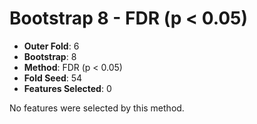 # Bootstrap 8 - FDR (p < 0.05)

- **Outer Fold**: 6
- **Bootstrap**: 8
- **Method**: FDR (p < 0.05)
- **Fold Seed**: 54
- **Features Selected**: 0

No features were selected by this method.

